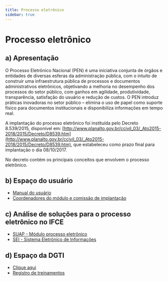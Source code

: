 ```yaml
---
title: Processo eletrônico
sidebar: true
---
```


# Processo eletrônico

## a) Apresentação

O Processo Eletrônico Nacional (PEN) é uma iniciativa conjunta de órgãos e entidades de diversas esferas da administração pública, com o intuito de construir uma infraestrutura pública de processos e documentos administrativos eletrônicos, objetivando a melhoria no desempenho dos processos do setor público, com ganhos em agilidade, produtividade, transparência, satisfação do usuário e redução de custos. O PEN introduz práticas inovadoras no setor público – elimina o uso de papel como suporte físico para documentos institucionais e disponibiliza informações em tempo real.

A implantação do processo eletrônico foi instituída pelo Decreto 8.539/2015, disponível em: [http://www.planalto.gov.br/ccivil_03/_Ato2015-2018/2015/Decreto/D8539.htm](http://www.planalto.gov.br/ccivil_03/_Ato2015-2018/2015/Decreto/D8539.htm), que estabeleceu como prazo final para implantação o dia 08/10/2017.

No decreto contém os principais conceitos que envolvem o processo eletrônico. 

## b) Espaço do usuário

* [Manual do usuário](http://docs.dgti.ifce.edu.br/doku.php?id=sistemas:suap:processoeletronico:manualdousuario)
* [Coordenadores do módulo e comissão de implantação](http://docs.dgti.ifce.edu.br/doku.php?id=sistemas:suap:processoeletronico:coordenadoresmodulo)

## c) Análise de soluções para o processo eletrônico no IFCE

* [SUAP - Módulo processo eletrônico](http://docs.dgti.ifce.edu.br/doku.php?id=sistemas:suap:processoeletronico:suap)
* [SEI - Sistema Eletrônico de Informações](http://docs.dgti.ifce.edu.br/doku.php?id=sistemas:suap:processoeletronico:sei)

## d) Espaço da DGTI

* [Clique aqui](http://docs.dgti.ifce.edu.br/doku.php?id=sistemas:suap:processoeletronico:acessodgti)
* [Registro de treinamentos](http://docs.dgti.ifce.edu.br/doku.php?id=sistemas:suap:processoeletronico:registrodetreinamentos)

